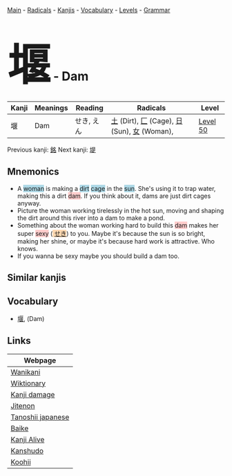 <style> bigfont {font-size: 100px}</style>
[Main](../README.md) -
[Radicals](../radicals.md) -
[Kanjis](../kanjis.md) -
[Vocabulary](../vocabulary.md) -
[Levels](../levels.md) -
[Grammar](../grammar.md)
# <bigfont> 堰</bigfont> - Dam 

| Kanji | Meanings | Reading | Radicals | Level |
| --- | --- | --- | --- | --- |
| 堰 | Dam | せき, えん | [土](../radicals/土.md) (Dirt), [匚](../radicals/匚.md) (Cage), [日](../radicals/日.md) (Sun), [女](../radicals/女.md) (Woman),  | [Level 50](../levels/wk_level50.md) |

Previous kanji: [銘](銘.md) Next kanji: [堤](堤.md) 

## Mnemonics
 * A <span style="background-color:#ADD8E6"> woman</span> is making a <span style="background-color:#ADD8E6"> dirt</span> <span style="background-color:#ADD8E6"> cage</span> in the <span style="background-color:#ADD8E6"> sun</span>. She's using it to trap water, making this a dirt <span style="background-color:#ffcccb"> dam</span>. If you think about it, dams are just dirt cages anyway.
* Picture the woman working tirelessly in the hot sun, moving and shaping the dirt around this river into a dam to make a pond.
* Something about the woman working hard to build this <span style="background-color:#ffcccb"> dam</span> makes her super <span style="background-color:#ffcccb"> sexy</span> (<span style="background-color:#fed8b1"> [せき](https://jisho.org/search/せき)</span>) to you. Maybe it's because the sun is so bright, making her shine, or maybe it's because hard work is attractive. Who knows.
* If you wanna be sexy maybe you should build a dam too.


## Similar kanjis
 


## Vocabulary
 * [堰](../vocabulary/堰.md), (Dam)



## Links 

| Webpage |
| --- |
| [Wanikani          ](https://www.wanikani.com/kanji/堰) |
| [Wiktionary        ](https://en.wiktionary.org/wiki/堰) |
| [Kanji damage      ](http://www.kanjidamage.com/kanji/search?utf8=✓&q=堰) |
| [Jitenon           ](https://jitenon.com/kanji/堰) |
| [Tanoshii japanese ](https://www.tanoshiijapanese.com/dictionary/kanji.cfm?k=堰) |
| [Baike             ](https://baike.baidu.com/item/堰) |
| [Kanji Alive       ](https://app.kanjialive.com/堰) |
| [Kanshudo          ](https://www.kanshudo.com/searchmn?q=堰) |
| [Koohii            ](https://kanji.koohii.com/study/kanji/堰) |
